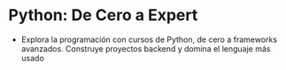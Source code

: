 # Python: De Cero a Expert
* Explora la programación con cursos de Python, de cero a frameworks avanzados. Construye proyectos backend y domina el lenguaje más usado
